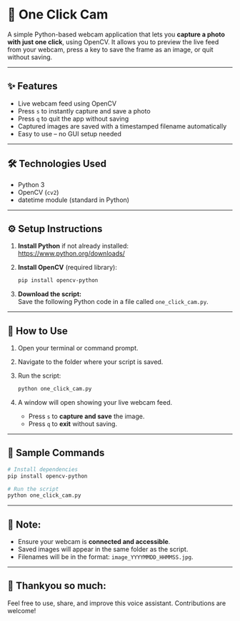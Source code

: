 # 📸 One Click Cam

A simple Python-based webcam application that lets you **capture a photo with just one click**, using OpenCV. It allows you to preview the live feed from your webcam, press a key to save the frame as an image, or quit without saving.

---

## ✨ Features

- Live webcam feed using OpenCV  
- Press `s` to instantly capture and save a photo  
- Press `q` to quit the app without saving  
- Captured images are saved with a timestamped filename automatically  
- Easy to use – no GUI setup needed

---

## 🛠️ Technologies Used

- Python 3  
- OpenCV (`cv2`)  
- datetime module (standard in Python)

---

## ⚙️ Setup Instructions

1. **Install Python** if not already installed:  
   https://www.python.org/downloads/

2. **Install OpenCV** (required library):  
   ```bash
   pip install opencv-python
   ```

3. **Download the script:**  
   Save the following Python code in a file called `one_click_cam.py`.

---

## 🚀 How to Use

1. Open your terminal or command prompt.  
2. Navigate to the folder where your script is saved.  
3. Run the script:  
   ```bash
   python one_click_cam.py
   ```

4. A window will open showing your live webcam feed.  
   - Press `s` to **capture and save** the image.  
   - Press `q` to **exit** without saving.

---

## 💬 Sample Commands

```bash
# Install dependencies
pip install opencv-python

# Run the script
python one_click_cam.py
```

---

## 📝 Note:

- Ensure your webcam is **connected and accessible**.  
- Saved images will appear in the same folder as the script.  
- Filenames will be in the format: `image_YYYYMMDD_HHMMSS.jpg`.

---

## 📎 Thankyou so much:

Feel free to use, share, and improve this voice assistant. Contributions are welcome!
